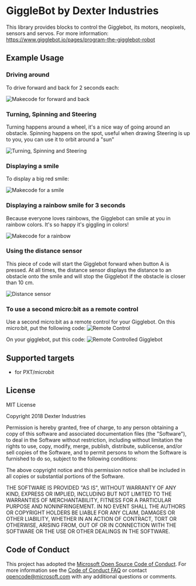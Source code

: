 # GiggleBot by Dexter Industries
This library provides blocks to control the Gigglebot, its motors, neopixels, sensors and servos.
For more information: https://www.gigglebot.io/pages/program-the-gigglebot-robot

## Example Usage

### Driving around
To drive forward and back for 2 seconds each:

![Makecode for forward and back](https://raw.githubusercontent.com/DexterInd/pxt-giggle/master/images/forward_backward_2sec.png)

### Turning, Spinning and Steering
Turning happens around a wheel, it's a nice way of going around an obstacle.
Spinning happens on the spot, useful when drawing
Steering is up to you, you can use it to orbit around a "sun"

![Turning, Spinning and Steering](https://raw.githubusercontent.com/DexterInd/pxt-giggle/master/images/turning_spinning_steering.png)

### Displaying a smile
To display a big red smile:

![Makecode for a smile](https://raw.githubusercontent.com/DexterInd/pxt-giggle/master/images/red_smile.png)

### Displaying a rainbow smile for 3 seconds
Because everyone loves rainbows, the Gigglebot can smile at you in rainbow colors. It's so happy it's giggling in colors!

![Makecode for a rainbow](https://raw.githubusercontent.com/DexterInd/pxt-giggle/master/images/rainbow_3sec.png)

### Using the distance sensor
This piece of code will start the Gigglebot forward when button A is pressed. At all times, the distance sensor displays the distance to an obstacle onto the smile and will stop the Gigglebot if the obstacle is closer than 10 cm.

![Distance sensor](https://raw.githubusercontent.com/DexterInd/pxt-giggle/master/images/distance_sensor.png)

### To use a second micro:bit as a remote control

Use a second micro:bit as a remote control for your Gigglebot. On this micro:bit, put the following code:
![Remote Control](https://raw.githubusercontent.com/DexterInd/pxt-giggle/master/images/microbit_controller.png)

On your gigglebot, put this code:
![Remote Controlled Gigglebot](https://raw.githubusercontent.com/DexterInd/pxt-giggle/master/images/gigglebot_controlled.png)

## Supported targets

* for PXT/microbit

## License

MIT License

Copyright 2018 Dexter Industries

Permission is hereby granted, free of charge, to any person obtaining a copy of this software and associated documentation files (the "Software"), to deal in the Software without restriction, including without limitation the rights to use, copy, modify, merge, publish, distribute, sublicense, and/or sell copies of the Software, and to permit persons to whom the Software is furnished to do so, subject to the following conditions:

The above copyright notice and this permission notice shall be included in all copies or substantial portions of the Software.

THE SOFTWARE IS PROVIDED "AS IS", WITHOUT WARRANTY OF ANY KIND, EXPRESS OR IMPLIED, INCLUDING BUT NOT LIMITED TO THE WARRANTIES OF MERCHANTABILITY, FITNESS FOR A PARTICULAR PURPOSE AND NONINFRINGEMENT. IN NO EVENT SHALL THE AUTHORS OR COPYRIGHT HOLDERS BE LIABLE FOR ANY CLAIM, DAMAGES OR OTHER LIABILITY, WHETHER IN AN ACTION OF CONTRACT, TORT OR OTHERWISE, ARISING FROM, OUT OF OR IN CONNECTION WITH THE SOFTWARE OR THE USE OR OTHER DEALINGS IN THE SOFTWARE.

## Code of Conduct

This project has adopted the [Microsoft Open Source Code of Conduct](https://opensource.microsoft.com/codeofconduct/). For more information see the [Code of Conduct FAQ](https://opensource.microsoft.com/codeofconduct/faq/) or contact [opencode@microsoft.com](mailto:opencode@microsoft.com) with any additional questions or comments.
